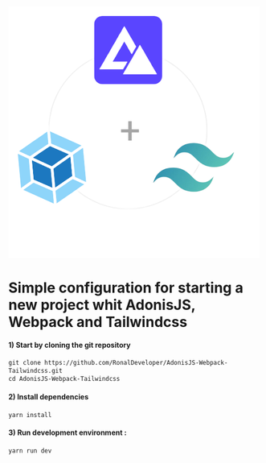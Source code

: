 ![project logo](./public/images/banner.png "project logo")

# Simple configuration for starting a new project whit AdonisJS, Webpack and Tailwindcss

#### 1) Start by cloning the git repository

```shell
git clone https://github.com/RonalDeveloper/AdonisJS-Webpack-Tailwindcss.git
cd AdonisJS-Webpack-Tailwindcss
```
#### 2) Install dependencies

```shell
yarn install
```
#### 3) Run development environment :

```shell
yarn run dev
```

